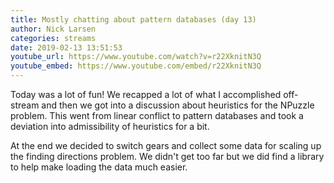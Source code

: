 ```yaml
---
title: Mostly chatting about pattern databases (day 13)
author: Nick Larsen
categories: streams
date: 2019-02-13 13:51:53
youtube_url: https://www.youtube.com/watch?v=r22XknitN3Q
youtube_embed: https://www.youtube.com/embed/r22XknitN3Q
---
```


Today was a lot of fun!  We recapped a lot of what I accomplished off-stream and then we got into a discussion about heuristics for the NPuzzle problem.  This went from linear conflict to pattern databases and took a deviation into admissibility of heuristics for a bit.

At the end we decided to switch gears and collect some data for scaling up the finding directions problem.  We didn't get too far but we did find a library to help make loading the data much easier.

